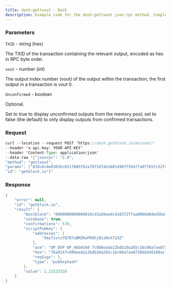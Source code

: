 ```yaml
---
title: dash:gettxout - Dash
description: Example code for the dash:gettxout json-rpc method. Сomplete guide on how to use dash:gettxout json-rpc in GetBlock.io Web3 documentation.
---
```


### Parameters


`TXID` - string (hex)

The TXID of the transaction containing the relevant output, encoded as
hex in RPC byte order.

`vout` - number (int)

The output index number (vout) of the output within the transaction; the
first output in a transaction is vout 0.

`Unconfirmed` - boolean

Optional.

Set to true to display unconfirmed outputs from the memory pool; set to
false (the default) to only display outputs from confirmed transactions.

### Request

``` java
curl --location --request POST 'https://dash.getblock.io/mainnet/' 
--header 'x-api-key: YOUR-API-KEY' 
--header 'Content-Type: application/json' 
--data-raw '{"jsonrpc": "2.0",
"method": "gettxout",
"params": ["83dc6c8e03026c0317885f62a7072dfde10014967f59477a0f7b5fc52f44a784", 0, false],
"id": "getblock.io"}'
```

###  Response

``` java
{
    "error": null,
    "id": "getblock.io",
    "result": {
        "bestblock": "0000000000000019cd3a50eedc418372f7aa9060d6ded56a769a51a93dfe0e4a",
        "coinbase": true,
        "confirmations": 570,
        "scriptPubKey": {
            "addresses": [
                "XmzfivrzYQ7B7oBMZKwPRdhjB1iNvX71XZ"
            ],
            "asm": "OP_DUP OP_HASH160 7c086eada12bdb10a265c16c08a7ae87366bd481 OP_EQUALVERIFY OP_CHECKSIG",
            "hex": "76a9147c086eada12bdb10a265c16c08a7ae87366bd48188ac",
            "reqSigs": 1,
            "type": "pubkeyhash"
        },
        "value": 1.23223328
    }
}
```

